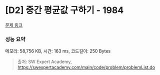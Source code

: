 # [D2] 중간 평균값 구하기 - 1984 

[문제 링크](https://swexpertacademy.com/main/code/problem/problemDetail.do?contestProbId=AV5Pw_-KAdcDFAUq) 

### 성능 요약

메모리: 58,756 KB, 시간: 163 ms, 코드길이: 250 Bytes



> 출처: SW Expert Academy, https://swexpertacademy.com/main/code/problem/problemList.do
